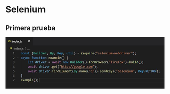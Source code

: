 # Selenium

## Primera prueba
![Alt text](https://github.com/oscar-pfuturi-h/Selenium/blob/main/images/test1.JPG)
